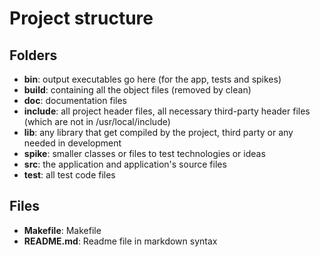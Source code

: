 # Project structure

## Folders

* **bin**: output executables go here (for the app, tests and spikes)
* **build**: containing all the object files (removed by clean)
* **doc**: documentation files
* **include**: all project header files, all necessary third-party header files (which are not in /usr/local/include)
* **lib**: any library that get compiled by the project, third party or any needed in development
* **spike**: smaller classes or files to test technologies or ideas
* **src**: the application and application's source files
* **test**: all test code files

## Files

* **Makefile**: Makefile
* **README.md**: Readme file in markdown syntax
